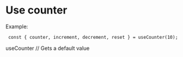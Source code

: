 # Use counter
Example:
```
 const { counter, increment, decrement, reset } = useCounter(10);
```

useCounter // Gets a default value
